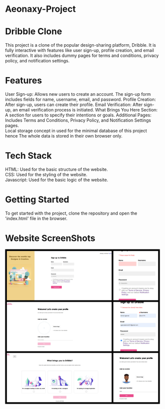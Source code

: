 # Aeonaxy-Project
# Dribble Clone

This project is a clone of the popular design-sharing platform, Dribble. It is fully interactive with features like user sign-up, profile creation, and email verification. It also includes dummy pages for terms and conditions, privacy policy, and notification settings.


# Features

User Sign-up: Allows new users to create an account. The sign-up form includes fields for name, username, email, and password.
Profile Creation: After sign-up, users can create their profile.
Email Verification: After sign-up, an email verification process is initiated.
What Brings You Here Section: A section for users to specify their intentions or goals.
Additional Pages: Includes Terms and Conditions, Privacy Policy, and Notification Settings pages.  
Local storage concept in used for the minimal database of this project hence The whole data is stored in their own browser only.  

# Tech Stack

HTML: Used for the basic structure of the website.  
CSS: Used for the styling of the website.  
Javascript: Used for the basic logic of the website.  

# Getting Started

To get started with the project, clone the repository and open the 'index.html' file in the browser.

# Website ScreenShots

![Preview of ScreenShots](./assets/README%20Images.jpg)